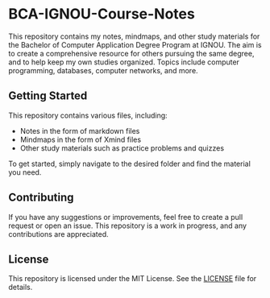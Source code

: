 # BCA-IGNOU-Course-Notes

This repository contains my notes, mindmaps, and other study materials for the Bachelor of Computer Application Degree Program at IGNOU. The aim is to create a comprehensive resource for others pursuing the same degree, and to help keep my own studies organized. Topics include computer programming, databases, computer networks, and more.

## Getting Started

This repository contains various files, including:
- Notes in the form of markdown files
- Mindmaps in the form of Xmind files
- Other study materials such as practice problems and quizzes

To get started, simply navigate to the desired folder and find the material you need. 

## Contributing

If you have any suggestions or improvements, feel free to create a pull request or open an issue. This repository is a work in progress, and any contributions are appreciated. 

## License

This repository is licensed under the MIT License. See the [LICENSE](LICENSE) file for details.

